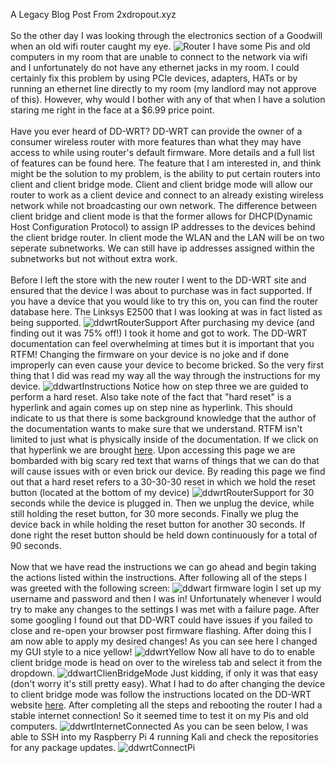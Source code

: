 A Legacy Blog Post From 2xdropout.xyz
<br></br>
So the other day I was looking through the electronics section of a Goodwill when an old wifi router caught my eye.
![Router](https://github.com/user-attachments/assets/739b1836-cd3a-4279-81ab-2077cc31a30c)
I have some Pis and old computers in my room that are unable to connect to the network via wifi and I unfortunately do not have any ethernet 
jacks in my room. I could certainly fix this problem by using PCIe devices, adapters, HATs or by running an ethernet line directly to my room 
(my landlord may not approve of this). However, why would I bother with any of that when I have a solution staring me right in the face at a $6.99
price point.
<br></br>
Have you ever heard of DD-WRT? DD-WRT can provide the owner of a consumer wireless router with more features than what they may have access to 
while using router's default firmware. More details and a full list of features can be found here. The feature that I am interested in, and 
think might be the solution to my problem, is the ability to put certain routers into client and client bridge mode. Client and client bridge 
mode will allow our router to work as a client device and connect to an already existing wireless network while not broadcasting our own network. 
The difference between client bridge and client mode is that the former allows for DHCP(Dynamic Host Configuration Protocol) to assign IP 
addresses to the devices behind the client bridge router. In client mode the WLAN and the LAN will be on two seperate subnetworks. We can still 
have ip addresses assigned within the subnetworks but not without extra work.
<br></br>
Before I left the store with the new router I went to the DD-WRT site and ensured that the device I was about to purchase was in fact supported. 
If you have a device that you would like to try this on, you can find the router database here. The Linksys E2500 that I was looking at was in 
fact listed as being supported.
![ddwrtRouterSupport](https://github.com/user-attachments/assets/b08175c2-43f5-4588-8b96-906a01f2dc43)
After purchasing my device (and finding out it was 75% off!) I took it home and got to work. The DD-WRT documentation can feel overwhelming at 
times but it is important that you RTFM! Changing the firmware on your device is no joke and if done improperly can even cause your device to 
become bricked. So the very first thing that I did was read my way all the way through the instructions for my device.
![ddwartInstructions](https://github.com/user-attachments/assets/86b8df44-f58e-4cd9-971c-4bd1de6561d6)
Notice how on step three we are guided to perform a hard reset. Also take note of the fact that "hard reset" is a hyperlink and again comes up 
on step nine as hyperlink. This should indicate to us that there is some background knowledge that the author of the documentation wants to make 
sure that we understand. RTFM isn't limited to just what is physically inside of the documentation. If we click on that hyperlink we are brought 
[here](https://wiki.dd-wrt.com/wiki/index.php/Hard_reset_or_30/30/30). Upon accessing this page we are bombarded with big scary red text that 
warns of things that we can do that will cause issues with or even brick our device. By reading this page we find out that a hard reset refers 
to a 30-30-30 reset in which we hold the reset button (located at the bottom of my device)
![ddwrtRouterSupport](https://github.com/user-attachments/assets/0c176f24-438d-4432-b35c-5be927427952)
for 30 seconds while the device is plugged in. Then we unplug the device, while still holding the reset button, for 30 more seconds. Finally 
we plug the device back in while holding the reset button for another 30 seconds. If done right the reset button should be held down 
continuously for a total of 90 seconds.
<br></br>
Now that we have read the instructions we can go ahead and begin taking the actions listed within the instructions. After following all of 
the steps I was greeted with the following screen:
![ddwart firmware login](https://github.com/user-attachments/assets/c7031147-2f27-49c2-9ed7-06a4b8d27914)
I set up my username and password and then I was in! Unfortunately whenever I would try to make any changes to the settings I was met with a 
failure page. After some googling I found out that DD-WRT could have issues if you failed to close and re-open your browser post firmware 
flashing. After doing this I am now able to apply my desired changes! As you can see here I changed my GUI style to a nice yellow!
![ddwrtYellow](https://github.com/user-attachments/assets/5a48bcd0-363a-4fa2-ba67-37b6052bb397)
Now all have to do to enable client bridge mode is head on over to the wireless tab and select it from the dropdown.
![ddwartClienBridgeMode](https://github.com/user-attachments/assets/c42df1d0-9f57-4b50-a1b0-5595862a6eda)
Just kidding, if only it was that easy (don't worry it's still pretty easy). What I had to do after changing the device to client bridge mode 
was follow the instructions located on the DD-WRT website [here](https://wiki.dd-wrt.com/wiki/index.php/Client_Bridge). After completing all the steps and rebooting the router I had a stable internet 
connection! So it seemed time to test it on my Pis and old computers.
![ddwrtInternetConnected](https://github.com/user-attachments/assets/669e1b45-202a-4916-9c36-7c7e99f4abf9)
As you can be seen below, I was able to SSH into my Raspberry Pi 4 running Kali and check the repositories for any package updates.
![ddwrtConnectPi](https://github.com/user-attachments/assets/82c82719-7311-4f9c-b0c6-c51a0d2586c9)
